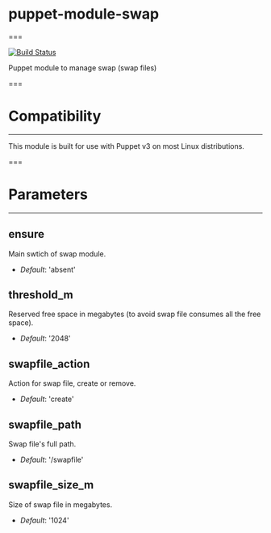 # puppet-module-swap
===

[![Build Status](https://travis-ci.org/Ericsson/puppet-module-swap.png?branch=master)](https://travis-ci.org/Ericsson/puppet-module-swap)

Puppet module to manage swap (swap files)

===

# Compatibility
---------------
This module is built for use with Puppet v3 on most Linux distributions.

===

# Parameters
------------

ensure
------
Main swtich of swap module.

- *Default*: 'absent'

threshold_m
-----------
Reserved free space in megabytes (to avoid swap file consumes all the free space).

- *Default*: '2048'

swapfile_action
-------------
Action for swap file, create or remove.

- *Default*: 'create'

swapfile_path
-------------
Swap file's full path.

- *Default*: '/swapfile'

swapfile_size_m
---------------
Size of swap file in megabytes.

- *Default*: '1024'
